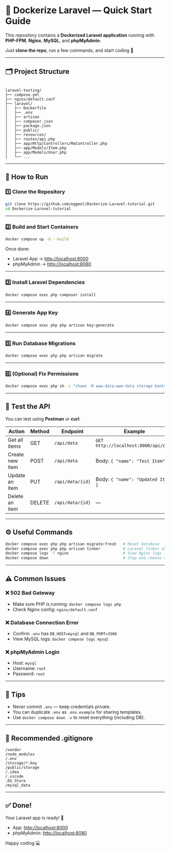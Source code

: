 # 🐳 Dockerize Laravel — Quick Start Guide

This repository contains a **Dockerized Laravel application** running with **PHP-FPM**, **Nginx**, **MySQL**, and **phpMyAdmin**.

Just **clone the repo**, run a few commands, and start coding 🚀

---

## 🗂 Project Structure

```

laravel-testing/
├── compose.yml
├── nginx/default.conf
├── laravel/
│   ├── Dockerfile
│   ├── .env
│   ├── artisan
│   ├── composer.json
│   ├── package.json
│   ├── public/
│   ├── resources/
│   ├── routes/api.php
│   ├── app/Http/Controllers/MaController.php
│   ├── app/Models/Item.php
│   ├── app/Models/User.php
│   └── ...

````

---

## 🚀 How to Run

### 1️⃣ Clone the Repository
```bash
git clone https://github.com/eggeol/Dockerize-Laravel-tutorial.git
cd Dockerize-Laravel-tutorial
````

---

### 2️⃣ Build and Start Containers

```bash
docker compose up -d --build
```

Once done:

* Laravel App → [http://localhost:8000](http://localhost:8000)
* phpMyAdmin → [http://localhost:8080](http://localhost:8080)

---

### 3️⃣ Install Laravel Dependencies

```bash
docker compose exec php composer install
```

---

### 4️⃣ Generate App Key

```bash
docker compose exec php php artisan key:generate
```

---

### 5️⃣ Run Database Migrations

```bash
docker compose exec php php artisan migrate
```

---

### 6️⃣ (Optional) Fix Permissions

```bash
docker compose exec php sh -c "chown -R www-data:www-data storage bootstrap/cache && chmod -R 775 storage bootstrap/cache"
```

---

## 🧪 Test the API

You can test using **Postman** or **curl**.

| Action          | Method | Endpoint         | Example                              |
| --------------- | ------ | ---------------- | ------------------------------------ |
| Get all items   | GET    | `/api/data`      | `GET http://localhost:8000/api/data` |
| Create new item | POST   | `/api/data`      | Body: `{ "name": "Test Item" }`      |
| Update an item  | PUT    | `/api/data/{id}` | Body: `{ "name": "Updated Item" }`   |
| Delete an item  | DELETE | `/api/data/{id}` | —                                    |

---

## ⚙️ Useful Commands

```bash
docker compose exec php php artisan migrate:fresh   # Reset database
docker compose exec php php artisan tinker          # Laravel Tinker shell
docker compose logs -f nginx                        # View Nginx logs
docker compose down                                 # Stop and remove containers
```

---

## ⚠️ Common Issues

### ❌ 502 Bad Gateway

* Make sure PHP is running: `docker compose logs php`
* Check Nginx config: `nginx/default.conf`

### ❌ Database Connection Error

* Confirm `.env` has `DB_HOST=mysql` and `DB_PORT=3306`
* View MySQL logs: `docker compose logs mysql`

### ❌ phpMyAdmin Login

* Host: `mysql`
* Username: `root`
* Password: `root`

---

## 🧠 Tips

* Never commit `.env` — keep credentials private.
* You can duplicate `.env` as `.env.example` for sharing templates.
* Use `docker compose down -v` to reset everything (including DB).

---

## 📄 Recommended .gitignore

```
/vendor
/node_modules
/.env
/storage/*.key
/public/storage
/.idea
/.vscode
.DS_Store
/mysql_data
```

---

## ✅ Done!

Your Laravel app is ready! 🎉

* App: [http://localhost:8000](http://localhost:8000)
* phpMyAdmin: [http://localhost:8080](http://localhost:8080)

Happy coding 💻
